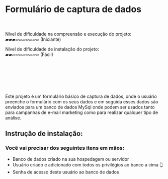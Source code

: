 # Formulário de captura de dados<br><br>

Nível de dificuldade na compreensão e execução do projeto: <br>
▰▰▰▱▱▱▱▱▱▱ (Iniciante)<br/>

Nível de dificuldade de instalação do projeto: <br>
▰▰▱▱▱▱▱▱▱▱ (Fácil)<br/><br/><br><br><br><br><br>

<p>Este projeto é um formulário básico de captura de dados, onde o usuário preenche o formulário com os seus dados e em seguida esses dados são enviados para um banco de dados MySql onde podem ser usados tanto para campanhas de e-mail marketing como para realizar qualquer tipo de análise.</p>

## Instrução de instalação:

### Você vai precisar dos seguintes itens em mãos:

- Banco de dados criado na sua hospedagem ou servidor
- Usuário criado e adicionado com todos os privilégios ao banco a cima 👆
- Senha de acesso deste usuário ao banco de dados
